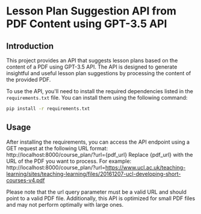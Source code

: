 # Lesson Plan Suggestion API from PDF Content using GPT-3.5 API

## Introduction

This project provides an API that suggests lesson plans based on the content of a PDF using GPT-3.5 API. The API is designed to generate insightful and useful lesson plan suggestions by processing the content of the provided PDF.

To use the API, you'll need to install the required dependencies listed in the `requirements.txt` file. You can install them using the following command:

```bash
pip install -r requirements.txt
```
## Usage

After installing the requirements, you can access the API endpoint using a GET request at the following URL format:
http://localhost:8000/course_plan/?url={pdf_url}
Replace {pdf_url} with the URL of the PDF you want to process. For example:
http://localhost:8000/course_plan/?url=https://www.ucl.ac.uk/teaching-learning/sites/teaching-learning/files/20161207-ucl-developing-short-courses-v4.pdf

Please note that the url query parameter must be a valid URL and should point to a valid PDF file. Additionally, this API is optimized for small PDF files and may not perform optimally with large ones.
